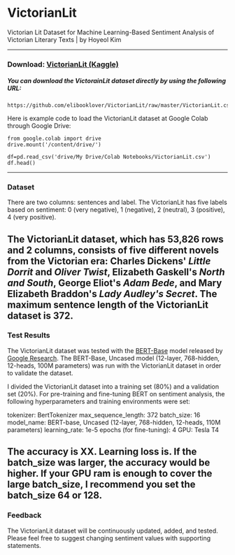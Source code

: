 # VictorianLit

Victorian Lit Dataset for Machine Learning-Based Sentiment Analysis of Victorian Literary Texts | by Hoyeol Kim

---
### Download: [VictorianLit (Kaggle)](https://www.kaggle.com/elibooklover/victorianlit/download)

##### You can download the VictorainLit dataset directly by using the following URL: 
```
https://github.com/elibooklover/VictorianLit/raw/master/VictorianLit.csv
```
Here is example code to load the VictorianLit dataset at Google Colab through Google Drive: 
```
from google.colab import drive
drive.mount('/content/drive/')
```
```
df=pd.read_csv('drive/My Drive/Colab Notebooks/VictorianLit.csv')
df.head()
```
---
### Dataset
There are two columns: sentences and label. The VictorianLit has five labels based on sentiment: 0 (very negative), 1 (negative), 2 (neutral), 3 (positive), 4 (very positive).

The VictorianLit dataset, which has 53,826 rows and 2 columns, consists of five different novels from the Victorian era: Charles Dickens' *Little Dorrit* and *Oliver Twist*, Elizabeth Gaskell's *North and South*, George Eliot's *Adam Bede*, and Mary Elizabeth Braddon's *Lady Audley's Secret*. The maximum sentence length of the VictorianLit dataset is 372.
---
### Test Results
The VictorianLit dataset was tested with the [BERT-Base](https://github.com/google-research/bert) model released by [Google Research](https://github.com/google-research). The BERT-Base, Uncased model (12-layer, 768-hidden, 12-heads, 100M parameters) was run with the VictorianLit dataset in order to validate the dataset.

I divided the VictorianLit dataset into a training set (80%) and a validation set (20%). For pre-training and fine-tuning BERT on sentiment analysis, the following hyperparameters and training environments were set:

tokenizer: BertTokenizer
max_sequence_length: 372
batch_size: 16
model_name: BERT-base, Uncased (12-layer, 768-hidden, 12-heads, 110M parameters)
learning_rate: 1e-5
epochs (for fine-tuning): 4
GPU: Tesla T4

The accuracy is XX. Learning loss is. If the batch_size was larger, the accuracy would be higher. If your GPU ram is enough to cover the large batch_size, I recommend you set the batch_size 64 or 128.
---
### Feedback
The VictorianLit dataset will be continuously updated, added, and tested. Please feel free to suggest changing sentiment values with supporting statements.
